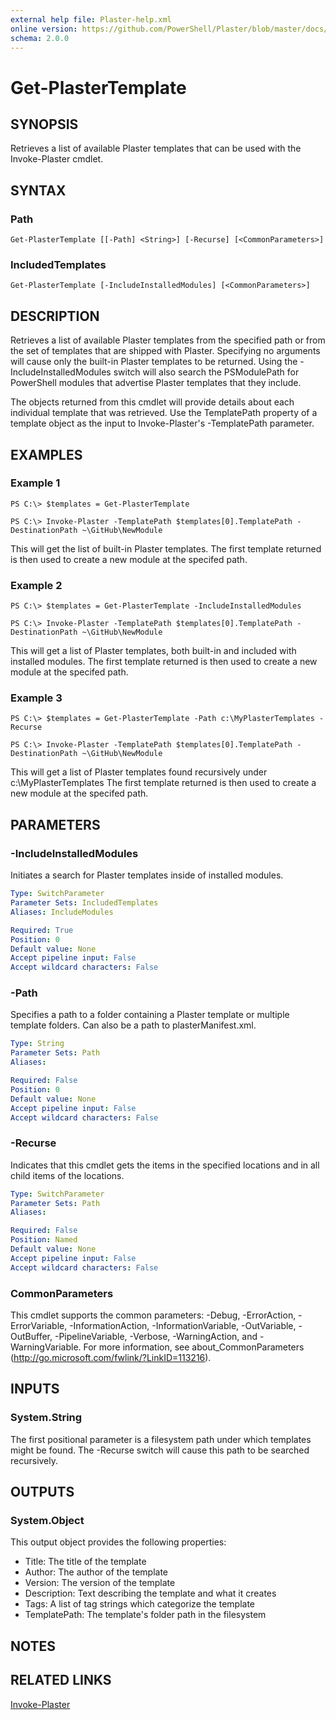 ```yaml
---
external help file: Plaster-help.xml
online version: https://github.com/PowerShell/Plaster/blob/master/docs/en-US/Get-PlasterTemplate.md
schema: 2.0.0
---
```


# Get-PlasterTemplate

## SYNOPSIS
Retrieves a list of available Plaster templates that can be used with the Invoke-Plaster
cmdlet.

## SYNTAX

### Path
```
Get-PlasterTemplate [[-Path] <String>] [-Recurse] [<CommonParameters>]
```

### IncludedTemplates
```
Get-PlasterTemplate [-IncludeInstalledModules] [<CommonParameters>]
```

## DESCRIPTION
Retrieves a list of available Plaster templates from the specified path or from
the set of templates that are shipped with Plaster.  Specifying no arguments will
cause only the built-in Plaster templates to be returned.  Using the -IncludeInstalledModules
switch will also search the PSModulePath for PowerShell modules that advertise
Plaster templates that they include.


The objects returned from this cmdlet will provide details about each individual
template that was retrieved.  Use the TemplatePath property of a template object as
the input to Invoke-Plaster's -TemplatePath parameter.

## EXAMPLES

### Example 1
```
PS C:\> $templates = Get-PlasterTemplate

PS C:\> Invoke-Plaster -TemplatePath $templates[0].TemplatePath -DestinationPath ~\GitHub\NewModule
```

This will get the list of built-in Plaster templates.  The first template returned is then used to
create a new module at the specifed path.

### Example 2
```
PS C:\> $templates = Get-PlasterTemplate -IncludeInstalledModules

PS C:\> Invoke-Plaster -TemplatePath $templates[0].TemplatePath -DestinationPath ~\GitHub\NewModule
```

This will get a list of Plaster templates, both built-in and included with installed
modules.  The first template returned is then used to create a new module at
the specifed path.

### Example 3
```
PS C:\> $templates = Get-PlasterTemplate -Path c:\MyPlasterTemplates -Recurse

PS C:\> Invoke-Plaster -TemplatePath $templates[0].TemplatePath -DestinationPath ~\GitHub\NewModule
```

This will get a list of Plaster templates found recursively under c:\MyPlasterTemplates
The first template returned is then used to create a new module at the specifed path.

## PARAMETERS

### -IncludeInstalledModules
Initiates a search for Plaster templates inside of installed modules.

```yaml
Type: SwitchParameter
Parameter Sets: IncludedTemplates
Aliases: IncludeModules

Required: True
Position: 0
Default value: None
Accept pipeline input: False
Accept wildcard characters: False
```

### -Path
Specifies a path to a folder containing a Plaster template or multiple template folders.
Can also be a path to plasterManifest.xml.

```yaml
Type: String
Parameter Sets: Path
Aliases: 

Required: False
Position: 0
Default value: None
Accept pipeline input: False
Accept wildcard characters: False
```

### -Recurse
Indicates that this cmdlet gets the items in the specified locations and in all child items of the locations.

```yaml
Type: SwitchParameter
Parameter Sets: Path
Aliases: 

Required: False
Position: Named
Default value: None
Accept pipeline input: False
Accept wildcard characters: False
```

### CommonParameters
This cmdlet supports the common parameters: -Debug, -ErrorAction, -ErrorVariable, -InformationAction, -InformationVariable, -OutVariable, -OutBuffer, -PipelineVariable, -Verbose, -WarningAction, and -WarningVariable. For more information, see about_CommonParameters (http://go.microsoft.com/fwlink/?LinkID=113216).

## INPUTS

### System.String
The first positional parameter is a filesystem path under which templates might be
found.  The -Recurse switch will cause this path to be searched recursively.

## OUTPUTS

### System.Object
This output object provides the following properties:

- Title: The title of the template
- Author: The author of the template
- Version: The version of the template
- Description: Text describing the template and what it creates
- Tags: A list of tag strings which categorize the template
- TemplatePath: The template's folder path in the filesystem

## NOTES

## RELATED LINKS

[Invoke-Plaster](https://github.com/PowerShell/Plaster/blob/master/docs/en-US/Invoke-Plaster.md)
